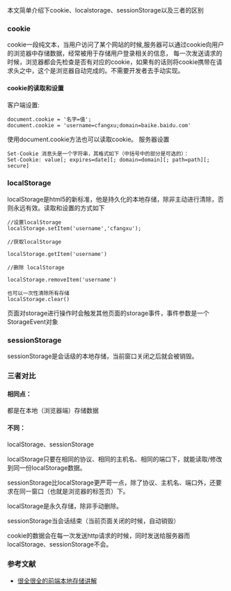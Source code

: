 本文简单介绍下cookie、localstorage、sessionStorage以及三者的区别

### cookie

cookie一段纯文本，当用户访问了某个网站的时候,服务器可以通过cookie向用户的浏览器中存储数据，经常被用于存储用户登录相关的信息，
每一次发送请求的时候，浏览器都会先检查是否有对应的cookie，如果有的话则将cookie携带在请求头之中，这个是浏览器自动完成的。不需要开发者去手动实现。

#### cookie的读取和设置

客户端设置: 

```
document.cookie = '名字=值';
document.cookie = 'username=cfangxu;domain=baike.baidu.com'  

```
使用document.cookie方法也可以读取cookie。
服务器设置

```
Set-Cookie 消息头是一个字符串，其格式如下（中括号中的部分是可选的）：
Set-Cookie: value[; expires=date][; domain=domain][; path=path][; secure]
```

### localStorage
localStorage是html5的新标准，他是持久化的本地存储，除非主动进行清除，否则永远有效。读取和设置的方式如下

```
//设置localStorage
localStorage.setItem('username','cfangxu');

//获取localStorage

localStorage.getItem('username')

//删除 localStorage

localStorage.removeItem('username')

也可以一次性清除所有存储
localStorage.clear()

```

页面对storage进行操作时会触发其他页面的storage事件，事件参数是一个StorageEvent对象

### sessionStorage

sessionStorage是会话级的本地存储，当前窗口关闭之后就会被销毁。

### 三者对比

#### 相同点：
都是在本地（浏览器端）存储数据
#### 不同：

localStorage、sessionStorage

localStorage只要在相同的协议、相同的主机名、相同的端口下，就能读取/修改到同一份localStorage数据。

sessionStorage比localStorage更严苛一点，除了协议、主机名、端口外，还要求在同一窗口（也就是浏览器的标签页）下。

localStorage是永久存储，除非手动删除。

sessionStorage当会话结束（当前页面关闭的时候，自动销毁）

cookie的数据会在每一次发送http请求的时候，同时发送给服务器而localStorage、sessionStorage不会。

### 参考文献

- [很全很全的前端本地存储讲解](https://segmentfault.com/a/1190000012578794)
